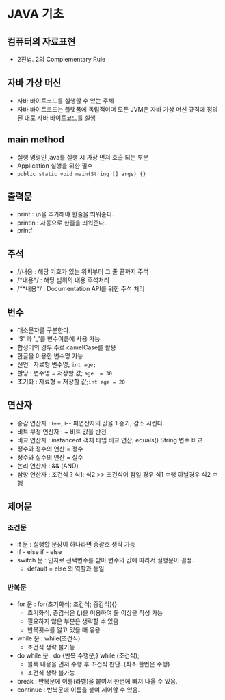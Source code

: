 # JAVA 기초

## 컴퓨터의 자료표현
- 2진법. 2의 Complementary Rule

## 자바 가상 머신
- 자바 바이트코드를 실행할 수 있는 주체
- 자바 바이트코드는 플랫폼에 독립적이며 모든 JVM은 자바 가상 머신 규격에 정의된 대로 자바 바이트코드를 실행

## main method
- 실행 명령인 java를 실행 시 가장 먼저 호출 되는 부분
- Application 실행을 위한 필수
- `public static void main(String [] args) {}`

## 출력문
- print : \n을 추가해야 한줄을 띄워준다.
- println : 자동으로 한줄을 띄워준다.
- printf

## 주석
- //내용 : 해당 기호가 있는 위치부터 그 줄 끝까지 주석
- /\*내용*/ : 해당 범위의 내용 주석처리
- /\*\*내용\*/ : Documentation API를 위한 주석 처리

## 변수
- 대소문자를 구분한다.
- \'$\' 과 \'_\'를 변수이름에 사용 가능.
- 합성어의 경우 주로 camelCase를 활용
- 한글을 이용한 변수명 가능
- 선언 : 자료형 변수명; `int age;`
- 할당 : 변수명 = 저장할 값; `age  = 30`
- 초기화 : 자료형 = 저장할 값;`int age = 20`

## 연산자
- 증감 연산자 : i++, i-- 피연산자의 값을 1 증가, 감소 시킨다.
- 비트 부정 연산자 : ~ 비트 값을 반전
- 비교 연산자 : instanceof 객체 타입 비교 연산, equals() String 변수 비교
- 정수와 정수의 연산 = 정수
- 정수와 실수의 연산 = 실수
- 논리 연산자 : && (AND)
- 삼항 연산자 : 조건식 ? 식1: 식2 >> 조건식이 참일 경우 식1 수행 아닐경우 식2 수행

## 제어문
### 조건문
- if 문 : 실행할 문장이 하나라면 중괄호 생략 가능
- if - else if - else
- switch 문 : 인자로 선택변수를 받아 변수의 값에 따라서 실행문이 결정.
  - default = else 의 역할과 동일

### 반복문
- for 문 : for(초기화식; 조건식; 증감식){}
  - 초기화식, 증감식은 (,)을 이용하여 둘 이상을 작성 가능
  - 필요하지 않은 부분은 생략할 수 있음
  - 반복횟수를 알고 있을 때 유용
- while 문 : while(조건식)
  - 조건식 생략 불가능
- do while 문 : do {반복 수행문;} while (조건식); 
  - 블록 내용을 먼저 수행 후 조건식 판단. (최소 한번은 수행)
  - 조건식 생략 불가능
- break : 반복문에 이름(라벨)을 붙여서 한번에 빠져 나올 수 있음.
- continue : 반복문에 이름을 붙여 제어할 수 있음.
